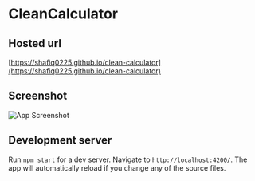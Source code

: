 # CleanCalculator

## Hosted url
[https://shafiq0225.github.io/clean-calculator](https://shafiq0225.github.io/clean-calculator)

## Screenshot

![App Screenshot](https://i.ibb.co/CJ7sBxm/calculator.png)

## Development server

Run `npm start` for a dev server. Navigate to `http://localhost:4200/`. The app will automatically reload if you change any of the source files.